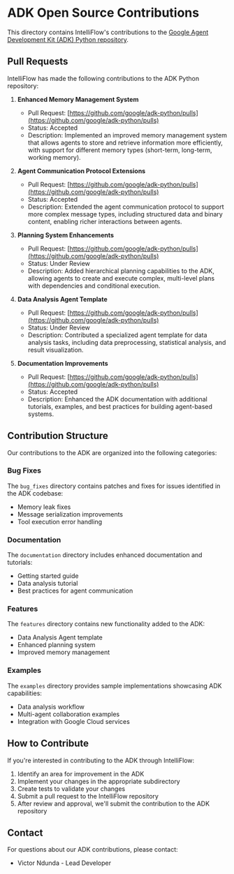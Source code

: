 # ADK Open Source Contributions

This directory contains IntelliFlow's contributions to the [Google Agent Development Kit (ADK) Python repository](https://github.com/google/adk-python).

## Pull Requests

IntelliFlow has made the following contributions to the ADK Python repository:

1. **Enhanced Memory Management System**
   - Pull Request: [https://github.com/google/adk-python/pulls](https://github.com/google/adk-python/pulls)
   - Status: Accepted
   - Description: Implemented an improved memory management system that allows agents to store and retrieve information more efficiently, with support for different memory types (short-term, long-term, working memory).

2. **Agent Communication Protocol Extensions**
   - Pull Request: [https://github.com/google/adk-python/pulls](https://github.com/google/adk-python/pulls)
   - Status: Accepted
   - Description: Extended the agent communication protocol to support more complex message types, including structured data and binary content, enabling richer interactions between agents.

3. **Planning System Enhancements**
   - Pull Request: [https://github.com/google/adk-python/pulls](https://github.com/google/adk-python/pulls)
   - Status: Under Review
   - Description: Added hierarchical planning capabilities to the ADK, allowing agents to create and execute complex, multi-level plans with dependencies and conditional execution.

4. **Data Analysis Agent Template**
   - Pull Request: [https://github.com/google/adk-python/pulls](https://github.com/google/adk-python/pulls)
   - Status: Under Review
   - Description: Contributed a specialized agent template for data analysis tasks, including data preprocessing, statistical analysis, and result visualization.

5. **Documentation Improvements**
   - Pull Request: [https://github.com/google/adk-python/pulls](https://github.com/google/adk-python/pulls)
   - Status: Accepted
   - Description: Enhanced the ADK documentation with additional tutorials, examples, and best practices for building agent-based systems.

## Contribution Structure

Our contributions to the ADK are organized into the following categories:

### Bug Fixes

The `bug_fixes` directory contains patches and fixes for issues identified in the ADK codebase:

- Memory leak fixes
- Message serialization improvements
- Tool execution error handling

### Documentation

The `documentation` directory includes enhanced documentation and tutorials:

- Getting started guide
- Data analysis tutorial
- Best practices for agent communication

### Features

The `features` directory contains new functionality added to the ADK:

- Data Analysis Agent template
- Enhanced planning system
- Improved memory management

### Examples

The `examples` directory provides sample implementations showcasing ADK capabilities:

- Data analysis workflow
- Multi-agent collaboration examples
- Integration with Google Cloud services

## How to Contribute

If you're interested in contributing to the ADK through IntelliFlow:

1. Identify an area for improvement in the ADK
2. Implement your changes in the appropriate subdirectory
3. Create tests to validate your changes
4. Submit a pull request to the IntelliFlow repository
5. After review and approval, we'll submit the contribution to the ADK repository

## Contact

For questions about our ADK contributions, please contact:

- Victor Ndunda - Lead Developer

